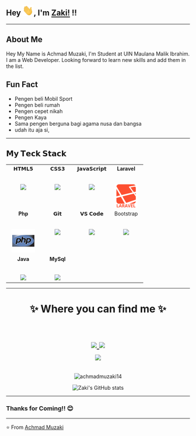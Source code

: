 ## Hey <img src="https://raw.githubusercontent.com/parth-27/parth-27/master/Hi.gif" width="30px">, I'm [Zaki!](https://github.com/Zaki140502) !!

</h2>

<hr/>

## About Me

Hey My Name is Achmad Muzaki, I'm Student at UIN Maulana Malik Ibrahim. I am a Web Developer. Looking forward to learn new skills and add them in the list.


## Fun Fact

- Pengen beli Mobil Sport
- Pengen beli rumah 
- Pengen cepet nikah
- Pengen Kaya
- Sama pengen berguna bagi agama nusa dan bangsa
- udah itu aja si,

<hr/>

## 𝗠𝘆 𝗧𝗲𝗰𝗸 𝗦𝘁𝗮𝗰𝗸

<table>
  <tbody>
    <tr valign="top">
      <td width="25%" align="center">
        <span>𝗛𝗧𝗠𝗟𝟱</span><br><br><br>
        <img height="64px" src="https://cdn.svgporn.com/logos/html-5.svg">
      </td>
      <td width="25%" align="center">
        <span>𝗖𝗦𝗦𝟯</span><br><br><br>
        <img height="64px" src="https://cdn.svgporn.com/logos/css-3.svg">
      </td>
      <td width="25%" align="center">
        <span>𝗝𝗮𝘃𝗮𝗦𝗰𝗿𝗶𝗽𝘁</span><br><br><br>
        <img height="64px" src="https://cdn.svgporn.com/logos/javascript.svg">
      </td>
      <td width="25%" align="center">
        <span><strong>Laravel</strong>
        </span><br><br><br>
        <img height="64px" src="https://raw.githubusercontent.com/devicons/devicon/master/icons/laravel/laravel-plain-wordmark.svg">
      </td>
    </tr>
    <tr valign="top">
      <td width="25%" align="center">
        <span><strong>Php</strong>
        </span><br><br><br>
        <img height="64px" src="https://raw.githubusercontent.com/devicons/devicon/master/icons/php/php-original.svg">
      </td>
      <td width="25%" align="center">
        <span>𝗚𝗶𝘁</span><br><br><br>
        <img height="64px" src="https://cdn.svgporn.com/logos/git-icon.svg">
      </td>
      <td width="25%" align="center">
        <span>𝗩𝗦 𝗖𝗼𝗱𝗲</span><br><br><br>
        <img height="64px" src="https://cdn.svgporn.com/logos/visual-studio-code.svg">
      </td>
      <td width="25%" align="center">
        <span class = "bold_text">Bootstrap</span><br><br><br>
        <img height="64px" src="https://i.pinimg.com/564x/32/ce/34/32ce3442146f59d52c21ead717d6d1d1.jpg">
      </td>
    </tr>
    <tr valign="top"> 
      <td width="25%" align="center">
        <span><strong>Java</strong></span><br><br><br>
        <img height="64px" src="https://www.vectorlogo.zone/logos/java/java-ar21.svg">
      </td>
      <td width="25%" align="center">
        <span><strong>MySql</strong></span><br><br><br>
        <img height="64px" src="https://www.vectorlogo.zone/logos/mysql/mysql-ar21.svg">
      </td>
    </tr>
  </tbody>
</table>
<hr>

<h1 align="center">
✨ Where you can find me ✨
  
  <!-- https://img.shields.io/badge/Linkedin-Parth Patel-blue&?style=social&logo=linkedin -->

  <!-- https://img.shields.io/badge/Github-Parth%20Patel-black&?style=social&logo=Github -->

  <!-- https://img.shields.io/badge/Facebook-Parth%20Patel-darkblue&?style=social&logo=Facebook -->

  <!-- https://img.shields.io/badge/Instagram-parth.__.27-red&?style=social&logo=Instagram -->

  <!-- https://img.shields.io/badge/Twitter-Parth%20Patel-blue&?style=social&logo=Twitter -->

<p align="center">
  <br/>
  <a href="https://www.linkedin.com/in/achmad-muzaki-gufron-7b42a91b7/">
    <img src="https://img.shields.io/badge/LinkedIn-%230077B5.svg?&style=flat-square&logo=linkedin&logoColor=white">
  </a>
  
  <a href="https://github.com/achmadmuzaki14">
    <img src="https://img.shields.io/badge/Github-%230A0A0A.svg?&style=flat-square&logo=Github&logoColor=white">  
  </a>


  <br/>
 
  <a href="https://www.instagram.com/achmadmuzaki_14/">
    <img src="https://img.shields.io/badge/Instagram-%23E4405F.svg?&style=flat-square&logo=instagram&logoColor=white">
  </a>

</p>
</h1>

<div align = "center">

<p><img src="https://github-readme-stats.vercel.app/api/top-langs?username=achmadmuzaki14&theme=github_dark&show_icons=true&locale=en&layout=compact" alt="achmadmuzaki14" /></p>
  
![Zaki's GitHub stats](https://github-readme-stats.vercel.app/api?username=achmadmuzaki14&theme=github_dark&show_icons=true)
  
<hr>

</div>

<h3>Thanks for Coming!! 😊</h3>


---
⭐️ From [Achmad Muzaki](https://github.com/achmadmuzaki14) 
